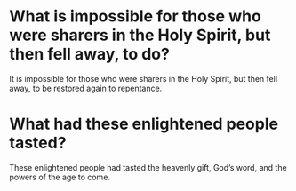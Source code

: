 # What is impossible for those who were sharers in the Holy Spirit, but then fell away, to do?

It is impossible for those who were sharers in the Holy Spirit, but then fell away, to be restored again to repentance.

# What had these enlightened people tasted?

These enlightened people had tasted the heavenly gift, God’s word, and the powers of the age to come.
